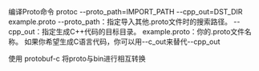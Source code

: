 编译Proto命令
protoc --proto_path=IMPORT_PATH --cpp_out=DST_DIR example.proto
--proto_path：指定导入其他.proto文件时的搜索路径。
--cpp_out：指定生成C++代码的目标目录。
example.proto：你的.proto文件名称。
如果你希望生成C语言代码，你可以用--c_out来替代--cpp_out

使用 protobuf-c 将proto与bin进行相互转换